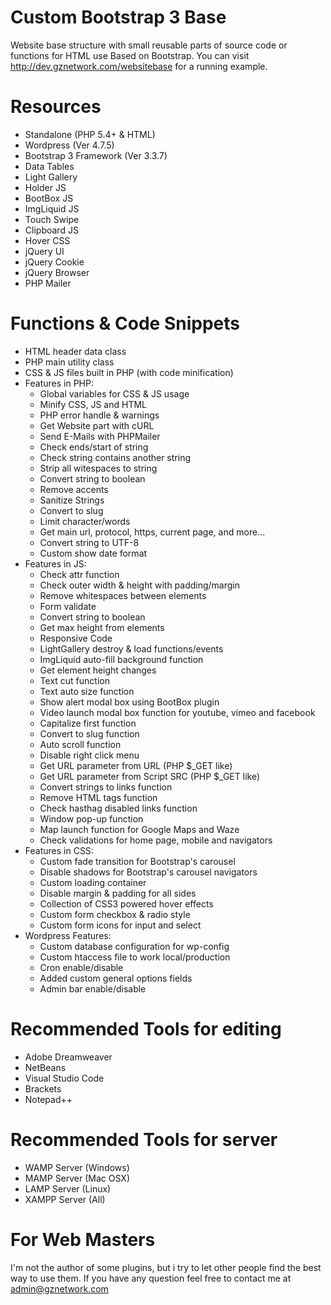 # Custom Bootstrap 3 Base
Website base structure with small reusable parts of source code or functions for HTML use Based on Bootstrap. You can visit http://dev.gznetwork.com/websitebase for a running example.

# Resources
* Standalone (PHP 5.4+ & HTML)
* Wordpress (Ver 4.7.5)
* Bootstrap 3 Framework (Ver 3.3.7)
* Data Tables
* Light Gallery
* Holder JS
* BootBox JS
* ImgLiquid JS
* Touch Swipe
* Clipboard JS
* Hover CSS
* jQuery UI
* jQuery Cookie
* jQuery Browser
* PHP Mailer

# Functions & Code Snippets
* HTML header data class
* PHP main utility class
* CSS & JS files built in PHP (with code minification)
* Features in PHP:
	* Global variables for CSS & JS usage
	* Minify CSS, JS and HTML
	* PHP error handle & warnings
	* Get Website part with cURL
	* Send E-Mails with PHPMailer
	* Check ends/start of string
	* Check string contains another string
	* Strip all witespaces to string
	* Convert string to boolean
	* Remove accents
	* Sanitize Strings
	* Convert to slug
	* Limit character/words
	* Get main url, protocol, https, current page, and more...
	* Convert string to UTF-8
	* Custom show date format
* Features in JS:
	* Check attr function
	* Check outer width & height with padding/margin
	* Remove whitespaces between elements
	* Form validate
	* Convert string to boolean
	* Get max height from elements
	* Responsive Code
	* LightGallery destroy & load functions/events
	* ImgLiquid auto-fill background function
	* Get element height changes
	* Text cut function
	* Text auto size function
	* Show alert modal box using BootBox plugin
	* Video launch modal box function for youtube, vimeo and facebook
	* Capitalize first function
	* Convert to slug function
	* Auto scroll function
	* Disable right click menu
	* Get URL parameter from URL (PHP $_GET like)
	* Get URL parameter from Script SRC (PHP $_GET like)
	* Convert strings to links function
	* Remove HTML tags function
	* Check hasthag disabled links function
	* Window pop-up function
	* Map launch function for Google Maps and Waze
	* Check validations for home page, mobile and navigators
* Features in CSS:
	* Custom fade transition for Bootstrap's carousel
	* Disable shadows for Bootstrap's carousel navigators
	* Custom loading container
	* Disable margin & padding for all sides
	* Collection of CSS3 powered hover effects
	* Custom form checkbox & radio style
	* Custom form icons for input and select
* Wordpress Features:
	* Custom database configuration for wp-config
	* Custom htaccess file to work local/production
	* Cron enable/disable
	* Added custom general options fields
	* Admin bar enable/disable

# Recommended Tools for editing
* Adobe Dreamweaver
* NetBeans
* Visual Studio Code
* Brackets
* Notepad++

# Recommended Tools for server
* WAMP Server (Windows)
* MAMP Server (Mac OSX)
* LAMP Server (Linux)
* XAMPP Server (All)

# For Web Masters
I'm not the author of some plugins, but i try to let other people find the best way to use them. If you have any question feel free to contact me at admin@gznetwork.com